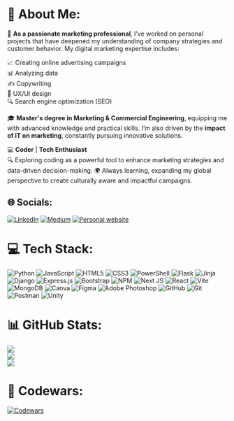 # 💫 About Me:
🌟 **As a passionate marketing professional**, I’ve worked on personal projects that have deepened my understanding of company strategies and customer behavior. My digital marketing expertise includes:

📈 Creating online advertising campaigns  
📊 Analyzing data  
✍️ Copywriting  
🎨 UX/UI design  
🔍 Search engine optimization (SEO)  

🎓 **Master's degree in Marketing & Commercial Engineering**, equipping me with advanced knowledge and practical skills. I’m also driven by the **impact of IT on marketing**, constantly pursuing innovative solutions.

💻 **Coder** | **Tech Enthusiast**  
🔍 Exploring coding as a powerful tool to enhance marketing strategies and data-driven decision-making.
🌍 Always learning, expanding my global perspective to create culturally aware and impactful campaigns.



## 🌐 Socials:
[![LinkedIn](https://img.shields.io/badge/LinkedIn-%230077B5.svg?logo=linkedin&logoColor=white)](https://linkedin.com/in/https://www.linkedin.com/in/med-amine-nassim/) [![Medium](https://img.shields.io/badge/Medium-12100E?logo=medium&logoColor=white)](https://medium.com/@https://medium.com/@m.nassim152) [![Personal website](https://img.shields.io/badge/Personal_Website-blue)](https://medaminenassim.netlify.app/)



# 💻 Tech Stack:
![Python](https://img.shields.io/badge/python-3670A0?style=for-the-badge&logo=python&logoColor=ffdd54) ![JavaScript](https://img.shields.io/badge/javascript-%23323330.svg?style=for-the-badge&logo=javascript&logoColor=%23F7DF1E) ![HTML5](https://img.shields.io/badge/html5-%23E34F26.svg?style=for-the-badge&logo=html5&logoColor=white) ![CSS3](https://img.shields.io/badge/css3-%231572B6.svg?style=for-the-badge&logo=css3&logoColor=white) ![PowerShell](https://img.shields.io/badge/PowerShell-%235391FE.svg?style=for-the-badge&logo=powershell&logoColor=white) ![Flask](https://img.shields.io/badge/flask-%23000.svg?style=for-the-badge&logo=flask&logoColor=white) ![Jinja](https://img.shields.io/badge/jinja-white.svg?style=for-the-badge&logo=jinja&logoColor=black) ![Django](https://img.shields.io/badge/django-%23092E20.svg?style=for-the-badge&logo=django&logoColor=white) ![Express.js](https://img.shields.io/badge/express.js-%23404d59.svg?style=for-the-badge&logo=express&logoColor=%2361DAFB) ![Bootstrap](https://img.shields.io/badge/bootstrap-%238511FA.svg?style=for-the-badge&logo=bootstrap&logoColor=white) ![NPM](https://img.shields.io/badge/NPM-%23CB3837.svg?style=for-the-badge&logo=npm&logoColor=white) ![Next JS](https://img.shields.io/badge/Next-black?style=for-the-badge&logo=next.js&logoColor=white) ![React](https://img.shields.io/badge/react-%2320232a.svg?style=for-the-badge&logo=react&logoColor=%2361DAFB) ![Vite](https://img.shields.io/badge/vite-%23646CFF.svg?style=for-the-badge&logo=vite&logoColor=white) ![MongoDB](https://img.shields.io/badge/MongoDB-%234ea94b.svg?style=for-the-badge&logo=mongodb&logoColor=white) ![Canva](https://img.shields.io/badge/Canva-%2300C4CC.svg?style=for-the-badge&logo=Canva&logoColor=white) ![Figma](https://img.shields.io/badge/figma-%23F24E1E.svg?style=for-the-badge&logo=figma&logoColor=white) ![Adobe Photoshop](https://img.shields.io/badge/adobe%20photoshop-%2331A8FF.svg?style=for-the-badge&logo=adobe%20photoshop&logoColor=white) ![GitHub](https://img.shields.io/badge/github-%23121011.svg?style=for-the-badge&logo=github&logoColor=white) ![Git](https://img.shields.io/badge/git-%23F05033.svg?style=for-the-badge&logo=git&logoColor=white) ![Postman](https://img.shields.io/badge/Postman-FF6C37?style=for-the-badge&logo=postman&logoColor=white) ![Unity](https://img.shields.io/badge/unity-%23000000.svg?style=for-the-badge&logo=unity&logoColor=white)
# 📊 GitHub Stats:
![](https://github-readme-stats.vercel.app/api?username=aminenass&theme=dark&hide_border=false&include_all_commits=false&count_private=false)<br/>
![](https://github-readme-streak-stats.herokuapp.com/?user=aminenass&theme=dark&hide_border=false)<br/>
![](https://github-readme-stats.vercel.app/api/top-langs/?username=aminenass&theme=dark&hide_border=false&include_all_commits=false&count_private=false&layout=compact)<br/>
# 🥋 Codewars:
[![Codewars](https://www.codewars.com/users/aminenass/badges/large)](https://www.codewars.com/users/aminenass)


<!-- Proudly created with GPRM ( https://gprm.itsvg.in ) -->
